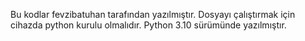 Bu kodlar fevzibatuhan tarafından yazılmıştır. Dosyayı çalıştırmak için cihazda python kurulu olmalıdır. Python 3.10 sürümünde yazılmıştır.
